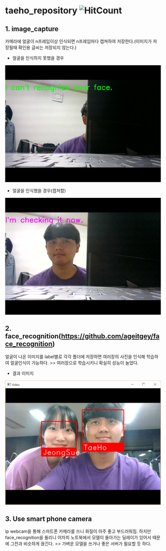 # taeho_repository ![HitCount](http://hits.dwyl.com/KHU-Face-ID/taeho_repository.svg)

## 1. image_capture
카메라에 얼굴이 n프레임이상 인식되면 n프레임마다 캡쳐하여 저장한다.(이미지가 저장될때 확인용 글씨는 저장되지 않는다.)

* 얼굴을 인식하지 못했을 경우

![png](https://github.com/KHU-Face-ID/taeho_repository/blob/master/image/capture/20-03-26_23-53-06.png?raw=true)

* 얼굴을 인식했을 경우(캡쳐함)

![png](https://github.com/KHU-Face-ID/taeho_repository/blob/master/image/capture/20-03-26_23-51-26.png?raw=true)

## 2. face_recognition(https://github.com/ageitgey/face_recognition)
얼굴이 나온 이미지를 label별로 각각 폴더에 저장하면 여러장의 사진을 인식해 학습하여 얼굴인식이 가능하다. >> 여러장으로 학습시키니 확실히 성능이 늘었다.

* 결과 이미지

![png](https://github.com/KHU-Face-ID/taeho_repository/blob/master/image/face_recognition/result.png?raw=true)

## 3. Use smart phone camera
ip webcam을 통해 스마트폰 카메라를 쓰니 화질이 아주 좋고 부드러워짐. 하지만 face_recognition을 돌리니 어차피 노트북에서 모델이 돌아가는 딜레이가 있어서 때문에 그전과 비슷하게 끊긴다. >> 가벼운 모델을 쓰거나 좋은 서버가 필요할 듯 하다.
